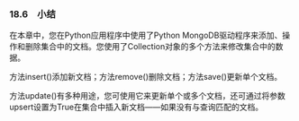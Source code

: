 ### 18.6　小结

在本章中，您在Python应用程序中使用了Python MongoDB驱动程序来添加、操作和删除集合中的文档。您使用了Collection对象的多个方法来修改集合中的数据。

方法insert()添加新文档；方法remove()删除文档；方法save()更新单个文档。

方法update()有多种用途，您可使用它来更新单个或多个文档，还可通过将参数upsert设置为True在集合中插入新文档——如果没有与查询匹配的文档。


